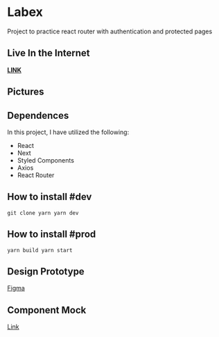 # Labex

Project to practice react router with authentication and protected pages

## Live In the Internet

[**LINK**]()

## Pictures

## Dependences

In this project, I have utilized the following:

- React
- Next
- Styled Components
- Axios
- React Router

## How to install #dev

`git clone yarn yarn dev`

## How to install #prod

`yarn build yarn start`

## Design Prototype

[Figma]()

## Component Mock

[Link]()
